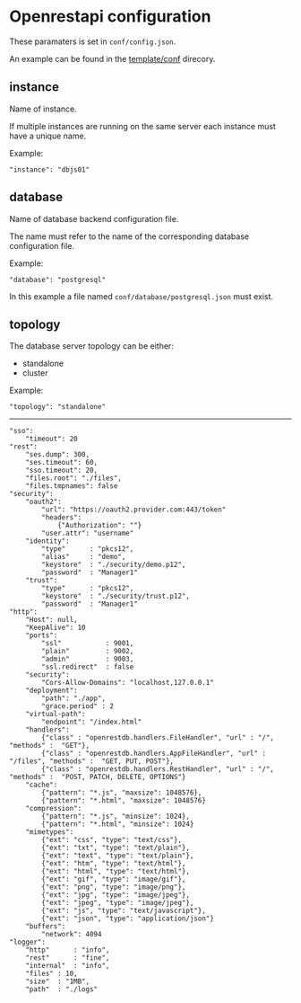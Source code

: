 # Openrestapi configuration

These paramaters is set in `conf/config.json`.

An example can be found in the [template/conf](../template/conf) direcory.

## instance

Name of instance.

If multiple instances are running on the same server
each instance must have a unique name.

Example:

    "instance": "dbjs01"

## database

Name of database backend configuration file.

The name must refer to the name of the corresponding database configuration file.

Example:

    "database": "postgresql"

In this example a file named `conf/database/postgresql.json` must exist.

## topology

The database server topology can be either:
  * standalone
  * cluster

Example:

    "topology": "standalone"

---
	"sso":
		"timeout": 20
	"rest":
		"ses.dump": 300,
		"ses.timeout": 60,
		"sso.timeout": 20,
		"files.root": "./files",
		"files.tmpnames": false
	"security":
		"oauth2":
			"url": "https://oauth2.provider.com:443/token"
			"headers":
				{"Authorization": ""}
			"user.attr": "username"
		"identity":
			"type"		: "pkcs12",
			"alias"		: "demo",
			"keystore"	: "./security/demo.p12",
			"password"	: "Manager1"
		"trust":
			"type"		: "pkcs12",
			"keystore"	: "./security/trust.p12",
			"password"	: "Manager1"
	"http":
		"Host": null,
		"KeepAlive": 10
		"ports":
			"ssl"			: 9001,
			"plain"			: 9002,
			"admin"			: 9003,
			"ssl.redirect" 	: false
		"security":
			"Cors-Allow-Domains": "localhost,127.0.0.1"
		"deployment":
			"path": "./app",
			"grace.period" : 2
		"virtual-path":
			"endpoint": "/index.html"
		"handlers": 
			{"class" : "openrestdb.handlers.FileHandler", "url" : "/", "methods" :  "GET"},
			{"class" : "openrestdb.handlers.AppFileHandler", "url" : "/files", "methods" :  "GET, PUT, POST"},
			{"class" : "openrestdb.handlers.RestHandler", "url" : "/", "methods" :  "POST, PATCH, DELETE, OPTIONS"}
		"cache":
			{"pattern": "*.js", "maxsize": 1048576},
			{"pattern": "*.html", "maxsize": 1048576}
		"compression":
			{"pattern": "*.js", "minsize": 1024},
			{"pattern": "*.html", "minsize": 1024}
		"mimetypes":
			{"ext": "css", "type": "text/css"},
			{"ext": "txt", "type": "text/plain"},
			{"ext": "text", "type": "text/plain"},
			{"ext": "htm", "type": "text/html"},
			{"ext": "html", "type": "text/html"},
			{"ext": "gif", "type": "image/gif"},
			{"ext": "png", "type": "image/png"},
			{"ext": "jpg", "type": "image/jpeg"},
			{"ext": "jpeg", "type": "image/jpeg"},
			{"ext": "js", "type": "text/javascript"},
			{"ext": "json", "type": "application/json"}
		"buffers":
			"network": 4094		
	"logger":
		"http"		: "info",
		"rest"		: "fine",
		"internal"	: "info",
		"files"	: 10,
		"size"	: "1MB",
		"path" 	: "./logs"
